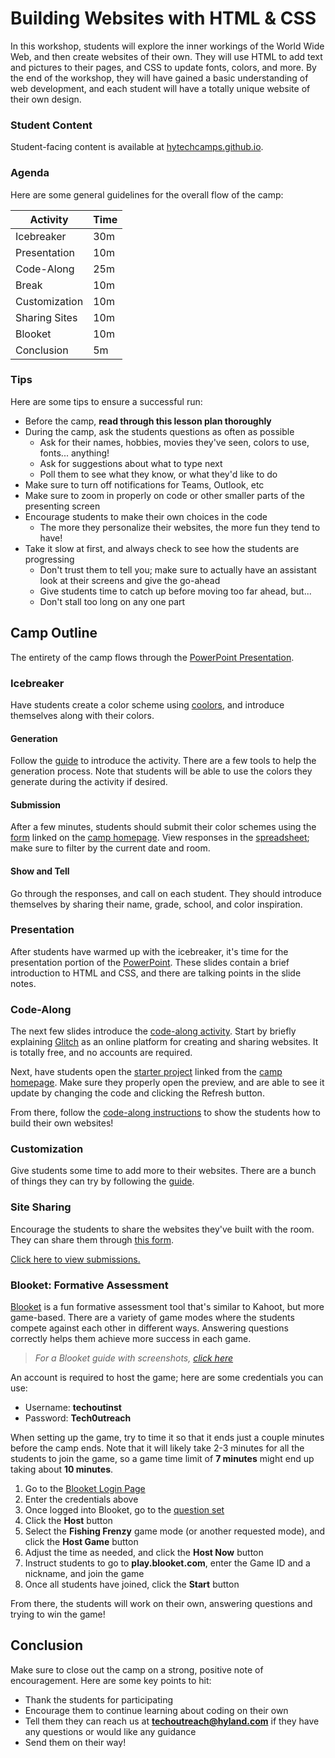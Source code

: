 # Building Websites with HTML & CSS
In this workshop, students will explore the inner workings of the World Wide Web, and then create websites of their own. They will use HTML to add text and pictures to their pages, and CSS to update fonts, colors, and more. By the end of the workshop, they will have gained a basic understanding of web development, and each student will have a totally unique website of their own design.

### Student Content
Student-facing content is available at [hytechcamps.github.io](https://hytechcamps.github.io/building-websites).

### Agenda
Here are some general guidelines for the overall flow of the camp:

| Activity | Time |
|-|-|
| Icebreaker | 30m |
| Presentation | 10m |
| Code-Along | 25m |
| Break | 10m |
| Customization| 10m |
| Sharing Sites | 10m |
| Blooket | 10m |
| Conclusion | 5m |

### Tips
Here are some tips to ensure a successful run:

- Before the camp, **read through this lesson plan thoroughly**
- During the camp, ask the students questions as often as possible
    - Ask for their names, hobbies, movies they've seen, colors to use, fonts... anything!
    - Ask for suggestions about what to type next
    - Poll them to see what they know, or what they'd like to do
- Make sure to turn off notifications for Teams, Outlook, etc
- Make sure to zoom in properly on code or other smaller parts of the presenting screen
- Encourage students to make their own choices in the code
    - The more they personalize their websites, the more fun they tend to have!
- Take it slow at first, and always check to see how the students are progressing
    - Don't trust them to tell you; make sure to actually have an assistant look at their screens and give the go-ahead
    - Give students time to catch up before moving too far ahead, but...
    - Don't stall too long on any one part

## Camp Outline
The entirety of the camp flows through the [PowerPoint Presentation](BuildingWebsites.pptx).

### Icebreaker
Have students create a color scheme using [coolors](https://coolors.co), and introduce themselves along with their colors.

#### Generation
Follow the [guide](Icebreaker.md) to introduce the activity. There are a few tools to help the generation process. Note that students will be able to use the colors they generate during the activity if desired.

#### Submission
After a few minutes, students should submit their color schemes using the [form](https://forms.office.com/r/YPV9SUKZ8x) linked on the [camp homepage](BOOKREADME.md). View responses in the [spreadsheet](https://hylandsw-my.sharepoint.com/:x:/g/personal/joseph_maxwell_hyland_com/EYBSPXkkzShBqu3CLXt2oQEBcHo1sTPzJeApM8nkyeMskg?e=5XdQKR); make sure to filter by the current date and room.

#### Show and Tell
Go through the responses, and call on each student. They should introduce themselves by sharing their name, grade, school, and color inspiration.

### Presentation
After students have warmed up with the icebreaker, it's time for the presentation portion of the [PowerPoint](BuildingWebsites.pptx). These slides contain a brief introduction to HTML and CSS, and there are talking points in the slide notes.

### Code-Along
The next few slides introduce the [code-along activity](CodeAlong.md). Start by briefly explaining [Glitch](https://glitch.com/) as an online platform for creating and sharing websites. It is totally free, and no accounts are required.

Next, have students open the [starter project](https://glitch.com/edit/#!/remix/building-websites-starter-project) linked from the [camp homepage](BOOKREADME.md). Make sure they properly open the preview, and are able to see it update by changing the code and clicking the Refresh button.

From there, follow the [code-along instructions](CodeAlong.md) to show the students how to build their own websites!

### Customization
Give students some time to add more to their websites. There are a bunch of things they can try by following the [guide](Customization.md).

### Site Sharing
Encourage the students to share the websites they've built with the room. They can share them through [this form](https://forms.office.com/r/t1NP1Zdzzx).

[Click here to view submissions.](https://hylandsw-my.sharepoint.com/:x:/g/personal/joseph_maxwell_hyland_com/EVyFLFUKufNKggRGD0FlRGIB2fTjR7BPaCklnPi9-jzSCw?e=YCfUsZ)

### Blooket: Formative Assessment
[Blooket](https://www.blooket.com/) is a fun formative assessment tool that's similar to Kahoot, but more game-based. There are a variety of game modes where the students compete against each other in different ways. Answering questions correctly helps them achieve more success in each game.

>_For a Blooket guide with screenshots, [click here](https://github.com/hylandtechoutreach/coding-activities/blob/main/BuildingAWebsiteLessonPlan.md#formative-assessment-blooket)_

An account is required to host the game; here are some credentials you can use:

- Username: **techoutinst**
- Password: **Tech0utreach**

When setting up the game, try to time it so that it ends just a couple minutes before the camp ends. Note that it will likely take 2-3 minutes for all the students to join the game, so a game time limit of **7 minutes** might end up taking about **10 minutes**.

1. Go to the [Blooket Login Page](https://id.blooket.com/login)
1. Enter the credentials above
1. Once logged into Blooket, go to the [question set](https://dashboard.blooket.com/set/6426f2b7270eb96cab922257)
1. Click the **Host** button
1. Select the **Fishing Frenzy** game mode (or another requested mode), and click the **Host Game** button
1. Adjust the time as needed, and click the **Host Now** button
1. Instruct students to go to **play.blooket.com**, enter the Game ID and a nickname, and join the game
1. Once all students have joined, click the **Start** button

From there, the students will work on their own, answering questions and trying to win the game!

## Conclusion
Make sure to close out the camp on a strong, positive note of encouragement. Here are some key points to hit:

- Thank the students for participating
- Encourage them to continue learning about coding on their own
- Tell them they can reach us at **techoutreach@hyland.com** if they have any questions or would like any guidance
- Send them on their way!
